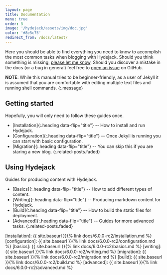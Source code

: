 ```yaml
---
layout: page
title: Documentation
menu: true
order: 5
image: '/hydejack/assets/img/doc.jpg'
color: '#8e5c75'
redirect_from: /docs/latest/
---
```


Here you should be able to find everything you need to know to accomplish the most common tasks when blogging with Hydejack.
Should you think something is missing, [please let me know](https://github.com/qwtel/hydejack/issues).
Should you discover a mistake in the docs (or a bug in general) feel free to [open an issue](https://github.com/qwtel/hydejack/issues) on GitHub.

**NOTE**: While this manual tries to be beginner-friendly, as a user of Jekyll it is assumed that you are comfortable with editing multiple text files and running shell commands.
{:.message}

## Getting started
Hopefully, you will only need to follow these guides once.

* [Installation]{:.heading data-flip="title"} -- How to install and run Hydejack.
* [Configuration]{:.heading data-flip="title"} -- Once Jekyll is running you can start with basic configuration.
* [Migration]{:.heading data-flip="title"} -- You can skip this if you are staring a new blog.
{:.related-posts.faded}

## Using Hydejack
Guides for producing content with Hydejack.

* [Basics]{:.heading data-flip="title"} -- How to add different types of content.
* [Writing]{:.heading data-flip="title"} -- Producing markdown content for Hydejack.
* [Build]{:.heading data-flip="title"} -- How to build the static files for deployment.
* [Advanced]{:.heading data-flip="title"} -- Guides for more advanced tasks.
{:.related-posts.faded}

[installation]: {{ site.baseurl }}{% link docs/6.0.0-rc2/installation.md %}
[configuration]: {{ site.baseurl }}{% link docs/6.0.0-rc2/configuration.md %}
[basics]: {{ site.baseurl }}{% link docs/6.0.0-rc2/basics.md %}
[writing]: {{ site.baseurl }}{% link docs/6.0.0-rc2/writing.md %}
[migration]: {{ site.baseurl }}{% link docs/6.0.0-rc2/migration.md %}
[build]: {{ site.baseurl }}{% link docs/6.0.0-rc2/build.md %}
[advanced]: {{ site.baseurl }}{% link docs/6.0.0-rc2/advanced.md %}
